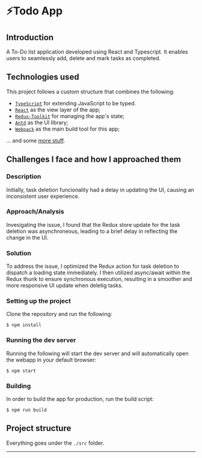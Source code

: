<div>
  <h1>⚡️Todo App</h1>
</div>


## Introduction

A To-Do list application developed using React and Typescript. It enables users to seamlessly add, delete and mark tasks as completed.

## Technologies used

This project follows a custom structure that combines the following:

- [`TypeScript`](https://www.typescriptlang.org/) for extending JavaScript to be typed.
- [`React`](https://reactjs.org/) as the view layer of the app;
- [`Redux-Toolkit`](https://redux-toolkit.js.org/) for managing the app's state;
- [`Antd`](https://ant.design/) as the UI library;
- [`Webpack`](https://webpack.js.org/) as the main build tool for this app;

... and some [more stuff](./package.json).


## Challenges I face and how I approached them

### Description

Initially, task deletion funcionality had a delay in updating the UI, causing an inconsistent user experience.

### Approach/Analysis

Invesigating the issue, I found that the Redux store update for the task deletion was asynchroneous, leading to a brief delay in reflecting the change in the UI.

### Solution

To address the issue, I optimized the Redux action for task deletion to dispatch a loading state immediately. I then utilized async/await within the Redux thunk to ensure synchronous execution, resulting in a smoother and more responsive UI update when deletig tasks.


### Setting up the project

Clone the repository and run the following:

    $ npm install

### Running the dev server

Running the following will start the dev server and will automatically open the webapp in your
default browser:

    $ npm start

### Building

In order to build the app for production, run the build script:

    $ npm run build


## Project structure

Everything goes under the `./src` folder.


---

